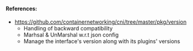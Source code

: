#### References:

- https://github.com/containernetworking/cni/tree/master/pkg/version
  - Handling of backward compatibility
  - Marhsal & UnMarshal w.r.t json config
  - Manage the interface's version along with its plugins' versions
